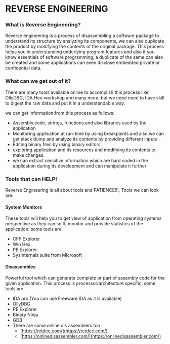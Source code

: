 # REVERSE ENGINEERING

### What is Reverse Engineering?

Reverse engineering is a process of disassembling a software package to understand its structure by analyzing its components, we can also duplicate the product by modifying the contents of the original package. This process helps you in understanding underlying program features and also if you know essentials of software programming, a duplicate of the same can also be created and some applications can even disclose embedded private or confidential data.

### What can we get out of it?

There are many tools available online to accomplish this process like OllyDBG, IDA,Hex-workshop and many more, but we need need to have skill to digest the raw data and put it in a understandable way.

we can get information from this process as follows:

* Assembly code, strings, functions and also libraries used by the application
* Monitoring application at run-time by using breakpoints and also we can get stack dump and analyze its contents by providing different inputs
* Editing binary files by using binary editors.
* exploring application and its resources and modifying its contents to make changes.
* we can extract sensitive information which are hard coded in the application during its development and can manipulate it further

### Tools that can HELP!

Reverse Engineering is all about tools and PATIENCE!!!, Tools we can look are:

#### **System Monitors** 

These tools will help you to get view of application from operating systems perspective as they can sniff, monitor and provide statistics of the application. some tools are

* CFF Explorer
* Win Hex
* PE Explorer
* SysInternals suite from Microsoft

#### **Disassembles** 

Powerful tool which can generate complete or part of assembly code for the given application. This process is processor/architecture specific. some tools are:

* IDA pro \(You can use Freeware IDA as it is available\)
* OllyDBG
* PE Explorer
* Binary Ninja
* GDB
* There are some online dis assemblers too
  * [https://retdec.com/](https://retdec.com/)
  * [https://onlinedisassembler.com/](https://onlinedisassembler.com/)





